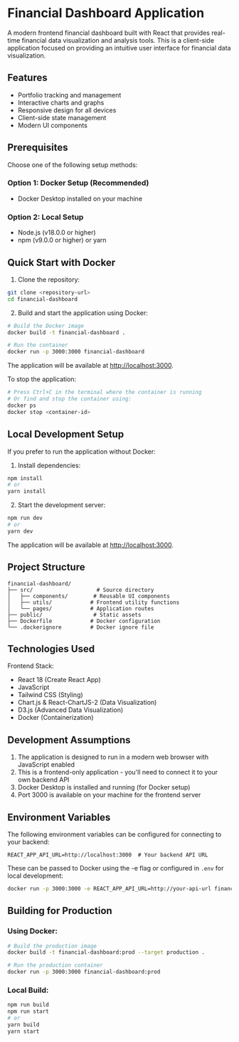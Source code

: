 # Financial Dashboard Application

A modern frontend financial dashboard built with React that provides real-time financial data visualization and analysis tools. This is a client-side application focused on providing an intuitive user interface for financial data visualization.

## Features

- Portfolio tracking and management
- Interactive charts and graphs
- Responsive design for all devices
- Client-side state management
- Modern UI components

## Prerequisites

Choose one of the following setup methods:

### Option 1: Docker Setup (Recommended)
- Docker Desktop installed on your machine

### Option 2: Local Setup
- Node.js (v18.0.0 or higher)
- npm (v9.0.0 or higher) or yarn

## Quick Start with Docker

1. Clone the repository:
```bash
git clone <repository-url>
cd financial-dashboard
```

2. Build and start the application using Docker:
```bash
# Build the Docker image
docker build -t financial-dashboard .

# Run the container
docker run -p 3000:3000 financial-dashboard
```

The application will be available at [http://localhost:3000](http://localhost:3000).

To stop the application:
```bash
# Press Ctrl+C in the terminal where the container is running
# Or find and stop the container using:
docker ps
docker stop <container-id>
```

## Local Development Setup

If you prefer to run the application without Docker:

1. Install dependencies:
```bash
npm install
# or
yarn install
```

2. Start the development server:
```bash
npm run dev
# or
yarn dev
```

The application will be available at [http://localhost:3000](http://localhost:3000).

## Project Structure

```
financial-dashboard/
├── src/                    # Source directory
│   ├── components/        # Reusable UI components
│   ├── utils/            # Frontend utility functions
│   └── pages/            # Application routes
├── public/                # Static assets
├── Dockerfile            # Docker configuration
└── .dockerignore         # Docker ignore file
```

## Technologies Used

Frontend Stack:
- React 18 (Create React App)
- JavaScript
- Tailwind CSS (Styling)
- Chart.js & React-ChartJS-2 (Data Visualization)
- D3.js (Advanced Data Visualization)
- Docker (Containerization)

## Development Assumptions

1. The application is designed to run in a modern web browser with JavaScript enabled
2. This is a frontend-only application - you'll need to connect it to your own backend API
3. Docker Desktop is installed and running (for Docker setup)
4. Port 3000 is available on your machine for the frontend server

## Environment Variables

The following environment variables can be configured for connecting to your backend:

```env
REACT_APP_API_URL=http://localhost:3000  # Your backend API URL
```

These can be passed to Docker using the -e flag or configured in `.env` for local development:
```bash
docker run -p 3000:3000 -e REACT_APP_API_URL=http://your-api-url financial-dashboard
```

## Building for Production

### Using Docker:
```bash
# Build the production image
docker build -t financial-dashboard:prod --target production .

# Run the production container
docker run -p 3000:3000 financial-dashboard:prod
```

### Local Build:
```bash
npm run build
npm run start
# or
yarn build
yarn start
```